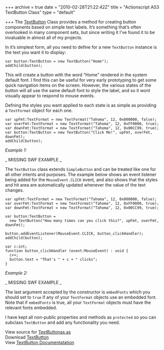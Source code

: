 +++
archive = true
date = "2010-02-28T21:22:42Z"
title = "Actionscript AS3 TextButton Class"
type = "default"

+++
The [TextButton](http://code.google.com/p/duncanhall-lib/source/browse/trunk/net/duncanhall/components/TextButton.as) Class provides a method for creating button components based on simple text labels. It’s something that’s often overlooked in many component sets, but since writing it I’ve found it to be invaluable in almost all of my projects.

In it’s simplest form, all you need to define for a new `TextButton` instance is the text you want it to display:

    var button:TextButton = new TextButton("Home");
    addChild(button);

This will create a button with the word “Home” rendered in the system default font. I find this can be useful for very early prototyping to get some quick navigation items on the screen. However, the various states of the button will all use the same default font to style the label, and so it wont visually appear to respond to mouse events.

Defning the styles you want applied to each state is as simple as providing a `TextFormat` object for each one.

    var upFmt:TextFormat = new TextFormat("Tahoma", 12, 0x000000, false);
    var overFmt:TextFormat = new TextFormat("Tahoma", 12, 0xFF0000, true);
    var downFmt:TextFormat = new TextFormat("Tahoma", 12, 0x00CC99, true);
    var button:TextButton = new TextButton("Click Me!", upFmt, overFmt, downFmt);
    addChild(button);

_Example 1:_

_ MISSING SWF EXAMPLE _

The `TextButton` class extends `SimpleButton` and can be treated like one for all other intents and purposes. The example below shows an event listener being added for the `MouseEvent.CLICK` event, and also shows that the styles and hit area are automatically updated whenever the value of the text changes.

    var upFmt:TextFormat = new TextFormat("Tahoma", 12, 0x000000, false);
    var overFmt:TextFormat = new TextFormat("Tahoma", 12, 0xFF0000, true);
    var downFmt:TextFormat = new TextFormat("Tahoma", 12, 0x00CC99, true);
     
    var button:TextButton = 
      new TextButton("How many times can you click this?", upFmt, overFmt, downFmt);
      
    button.addEventListener(MouseEvent.CLICK, button_clickHandler);
    addChild(button);
     
    var c:int;
    function button_clickHandler (event:MouseEvent) : void {
      c++;
      button.text = "That's " + c + " clicks";
    }

_Example 2:_

_ MISSING SWF EXAMPLE _

The last argument accepted by the constructor is `embedFonts` which you should set to `true` if any of your `TextFormat` objects use an embedded font. Note that if `embedFonts` is true, all your `TextFormat` objects must have the relevant fonts embedded.

I have kept all non-public properties and methods as `protected` so you can subclass `TextButton` and add any functionality you need.

View source for [TextButtonas.as](http://code.google.com/p/duncanhall-lib/source/browse/trunk/net/duncanhall/components/TextButton.as)  
Download [TextButton](http://code.google.com/p/duncanhall-lib/source/checkout)  
View [TextButton Documentatation](http://duncanhall.net/docs/net/duncanhall/components/TextButton.html)